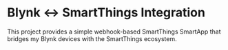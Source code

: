 # Blynk ↔ SmartThings Integration

This project provides a simple webhook-based SmartThings SmartApp that bridges my Blynk devices with the SmartThings ecosystem.